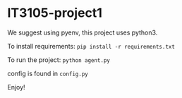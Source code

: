 # IT3105-project1
We suggest using pyenv, this project uses python3.

To install requirements: `pip install -r requirements.txt`

To run the project: `python agent.py`

config is found in `config.py`

Enjoy!